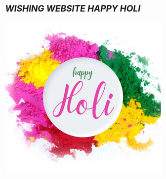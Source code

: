 # *WISHING WEBSITE HAPPY HOLI*
![](https://github.com/Tanwar-12/Holiwishes.github.io/blob/main/Colourful%20Festive%20Happy%20Holi%20Wishes.png)
